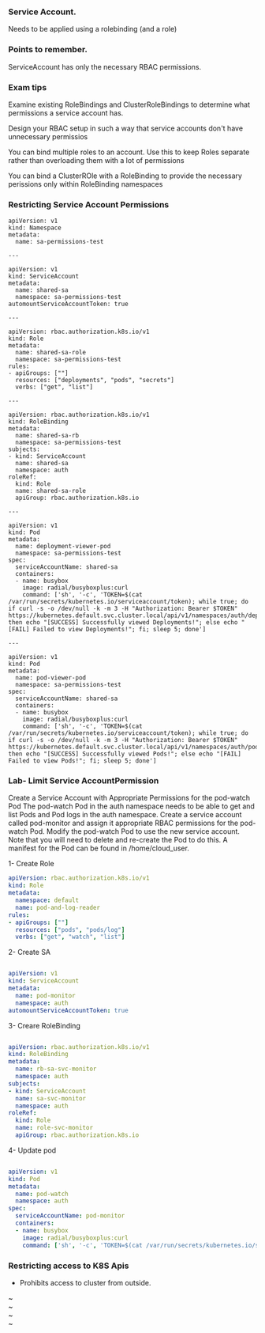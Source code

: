 ### Service Account.

Needs to be applied using a rolebinding (and a role)


### Points to remember.

ServiceAccount has only the necessary RBAC permissions.

### Exam tips

Examine existing RoleBindings and ClusterRoleBindings to determine what permissions a service account has.

Design your RBAC setup in such a way that service accounts don't have unnecessary permissios

You can bind multiple roles to an account. Use this to keep Roles separate rather than overloading
them with a lot of permissions

You can bind a ClusterROle with a RoleBinding to provide the necessary perissions only within RoleBinding namespaces


### Restricting Service Account Permissions

```
apiVersion: v1
kind: Namespace
metadata:
  name: sa-permissions-test

---

apiVersion: v1
kind: ServiceAccount
metadata:
  name: shared-sa
  namespace: sa-permissions-test
automountServiceAccountToken: true

---

apiVersion: rbac.authorization.k8s.io/v1
kind: Role
metadata:
  name: shared-sa-role
  namespace: sa-permissions-test
rules:
- apiGroups: [""]
  resources: ["deployments", "pods", "secrets"]
  verbs: ["get", "list"]

---

apiVersion: rbac.authorization.k8s.io/v1
kind: RoleBinding
metadata:
  name: shared-sa-rb
  namespace: sa-permissions-test
subjects:
- kind: ServiceAccount
  name: shared-sa
  namespace: auth
roleRef:
  kind: Role
  name: shared-sa-role
  apiGroup: rbac.authorization.k8s.io

---

apiVersion: v1
kind: Pod
metadata:
  name: deployment-viewer-pod
  namespace: sa-permissions-test
spec:
  serviceAccountName: shared-sa
  containers:
  - name: busybox
    image: radial/busyboxplus:curl
    command: ['sh', '-c', 'TOKEN=$(cat /var/run/secrets/kubernetes.io/serviceaccount/token); while true; do if curl -s -o /dev/null -k -m 3 -H "Authorization: Bearer $TOKEN" https://kubernetes.default.svc.cluster.local/api/v1/namespaces/auth/deployments/; then echo "[SUCCESS] Successfully viewed Deployments!"; else echo "[FAIL] Failed to view Deployments!"; fi; sleep 5; done']

---

apiVersion: v1
kind: Pod
metadata:
  name: pod-viewer-pod
  namespace: sa-permissions-test
spec:
  serviceAccountName: shared-sa
  containers:
  - name: busybox
    image: radial/busyboxplus:curl
    command: ['sh', '-c', 'TOKEN=$(cat /var/run/secrets/kubernetes.io/serviceaccount/token); while true; do if curl -s -o /dev/null -k -m 3 -H "Authorization: Bearer $TOKEN" https://kubernetes.default.svc.cluster.local/api/v1/namespaces/auth/pods/; then echo "[SUCCESS] Successfully viewed Pods!"; else echo "[FAIL] Failed to view Pods!"; fi; sleep 5; done']

```
### Lab- Limit Service AccountPermission

Create a Service Account with Appropriate Permissions for the pod-watch Pod
The pod-watch Pod in the auth namespace needs to be able to get and list Pods and Pod logs in the auth namespace.
Create a service account called pod-monitor and assign it appropriate RBAC permissions for the pod-watch Pod.
Modify the pod-watch Pod to use the new service account. Note that you will need to delete and re-create the Pod to do this. A manifest for the Pod can be found in /home/cloud_user.

1- Create Role

```yaml
apiVersion: rbac.authorization.k8s.io/v1
kind: Role
metadata:
  namespace: default
  name: pod-and-log-reader
rules:
- apiGroups: [""]
  resources: ["pods", "pods/log"]
  verbs: ["get", "watch", "list"]
```
2- Create SA

```yaml

apiVersion: v1
kind: ServiceAccount
metadata:
  name: pod-monitor
  namespace: auth
automountServiceAccountToken: true
```

3- Creare RoleBinding

```yaml

apiVersion: rbac.authorization.k8s.io/v1
kind: RoleBinding
metadata:
  name: rb-sa-svc-monitor
  namespace: auth
subjects:
- kind: ServiceAccount
  name: sa-svc-monitor
  namespace: auth
roleRef:
  kind: Role
  name: role-svc-monitor
  apiGroup: rbac.authorization.k8s.io

```

4- Update pod

```yaml

apiVersion: v1
kind: Pod
metadata:
  name: pod-watch
  namespace: auth
spec:
  serviceAccountName: pod-monitor
  containers:
  - name: busybox
    image: radial/busyboxplus:curl
    command: ['sh', '-c', 'TOKEN=$(cat /var/run/secrets/kubernetes.io/serviceaccount/token); while true; do if curl -s -o /dev/null -k -m 3 -H "Authorization: Bearer $TOKEN" https://kubernetes.default.svc.cluster.local/api/v1/namespaces/auth/pods/; then echo "[SUCCESS] Successfully viewed Pods!"; else echo "[FAIL] Failed to view Pods!"; fi; sleep 5; done']

```                                                                                                                                                                                             
                                                                                                                                                                                             
### Restricting access to K8S Apis

- Prohibits access to cluster from outside.

~                                                                                                                                                                                             
~                                                                                                                                                                                             
~                                                                                                                                                                                             
~                                                                                                                                                                                          
